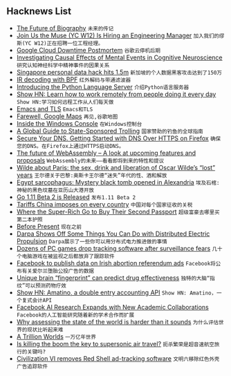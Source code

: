 ## Hacknews List


- [The Future of Biography](https://thewalrus.ca/the-future-of-biography/)  `未来的传记`
- [Join Us the  Muse (YC W12) Is Hiring an Engineering Manager](https://www.themuse.com/jobs/themuse/engineering-manager-9b5605)  `加入我们的缪斯(YC W12)正在招聘一位工程经理。`
- [Google Cloud Downtime Postmortem](https://status.cloud.google.com/incident/cloud-networking/18012?m=1)  `谷歌云停机后期`
- [Investigating Causal Effects of Mental Events in Cognitive Neuroscience](http://philsci-archive.pitt.edu/14507/)  `研究认知神经科学中精神事件的因果关系`
- [Singapore personal data hack hits 1.5m](https://www.bbc.co.uk/news/world-asia-44900507)  `新加坡的个人数据黑客攻击达到了150万`
- [IR decoding with BPF](https://lwn.net/Articles/759188/)  `红外解码与带通滤波器`
- [Introducing the Python Language Server](https://blogs.msdn.microsoft.com/pythonengineering/2018/07/18/introducing-the-python-language-server/)  `介绍Python语言服务器`
- [Show HN: Learn how to work remotely from people doing it every day](http://remotehabits.com/?ref=hackernews)  `Show HN:学习如何远程工作从人们每天做`
- [Emacs and TLS](https://lwn.net/Articles/759370/)  `Emacs和TLS`
- [Farewell, Google Maps](https://www.inderapotheke.de/blog/farewell-google-maps)  `再见,谷歌地图`
- [Inside the Windows Console](https://blogs.msdn.microsoft.com/commandline/2018/07/10/windows-command-line-inside-the-windows-console/)  `在Windows控制台`
- [A Global Guide to State-Sponsored Trolling](https://www.bloomberg.com/features/2018-government-sponsored-cyber-militia-cookbook/)  `国家赞助的钓鱼的全球指南`
- [Secure Your DNS. Getting Started with DNS Over HTTPS on Firefox](https://medium.com/@nykolas.z/getting-started-with-dns-over-https-on-firefox-e9b5fc865a43)  `确保您的DNS。在Firefox上通过HTTPS启动DNS。`
- [The future of WebAssembly – A look at upcoming features and proposals](https://blog.scottlogic.com/2018/07/20/wasm-future.html)  `WebAssembly的未来——看看即将到来的特性和提议`
- [Wilde about Paris: the sex, drink and liberation of Oscar Wilde’s “lost” years](https://www.prospectmagazine.co.uk/arts-and-books/wilde-about-paris-the-sex-drink-and-liberation-of-oscar-wildes-lost-years)  `王尔德关于巴黎:奥斯卡王尔德“迷失”年代的性、酒和解放`
- [Egypt sarcophagus: Mystery black tomb opened in Alexandria](https://www.bbc.co.uk/news/world-middle-east-44893804)  `埃及石棺:神秘的黑色坟墓在亚历山大港开放`
- [Go 1.11 Beta 2 is Released](https://groups.google.com/forum/m/#!msg/golang-announce/RVR0FzIKBsU/PAxl4-ZVCAAJ)  `发布1.11 Beta 2`
- [Tariffs China imposes on every country](http://thesoundingline.com/the-tariffs-china-actually-imposes-on-every-country-including-the-us/)  `中国对每个国家征收的关税`
- [Where the Super-Rich Go to Buy Their Second Passport](https://www.bloomberg.com/graphics/2018-buying-citizenship/)  `超级富豪去哪里买第二本护照`
- [Before Present](https://en.wikipedia.org/wiki/Before_Present)  `现在之前`
- [Darpa Shows Off Some Things You Can Do with Distributed Electric Propulsion](https://spectrum.ieee.org/tech-talk/transportation/advanced-cars/darpa-vehicle-technologies)  `Darpa展示了一些你可以用分布式电力推进做的事情`
- [Dozens of PC games drop tracking software after surveillance fears](https://www.wired.co.uk/article/red-shell-game-tracking-gdpr)  `几十个电脑游戏在被监视之后都放弃了跟踪软件`
- [Facebook to publish data on Irish abortion referendum ads](https://www.theguardian.com/technology/2018/jul/20/facebook-publish-data-irish-abortion-referendum-ad-spending-targeting-voters)  `Facebook将公布有关爱尔兰堕胎公投广告的数据`
- [Unique brain “fingerprint” can predict drug effectiveness](https://mcgill.ca/newsroom/channels/news/unique-brain-fingerprint-can-predict-drug-effectiveness-287964)  `独特的大脑“指纹”可以预测药物疗效`
- [Show HN: Amatino, a double entry accounting API](https://amatino.io/)  `Show HN: Amatino，一个复式会计API`
- [Facebook AI Research Expands with New Academic Collaborations](https://code.fb.com/ai-research/facebook-ai-research-expands-with-new-academic-collaborations/)  `Facebook的人工智能研究随着新的学术合作而扩展`
- [Why assessing the state of the world is harder than it sounds](https://www.newyorker.com/magazine/2018/07/23/are-things-getting-better-or-worse)  `为什么评估世界的现状比听起来难`
- [A Trillion Worlds](https://blogs.scientificamerican.com/observations/a-trillion-worlds/)  `一万亿年世界`
- [Is killing the boom the key to supersonic air travel?](https://www.bbc.co.uk/news/business-44795639)  `扼杀繁荣是超音速航空旅行的关键吗?`
- [Civilization VI removes Red Shell ad-tracking software](https://www.rockpapershotgun.com/2018/07/20/civilization-vi-removes-red-shell/)  `文明六移除红色外壳广告追踪软件`